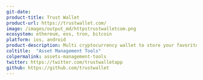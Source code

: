 ```yaml
---
git-date:
product-title: Trust Wallet
product-url: https://trustwallet.com/
image: /images/output_md/httpstrustwalletcom.png
ecosystem: ethereum, eos, tron, bitcoin
platform: ios, android
product-description: Multi cryptocurrency wallet to store your favorite BEP2, ERC20 and ERC721, tokens.
coltitle:  "Asset Management Tools"
colpermalink: assets-management-tools
twitter: https://twitter.com/trustwalletapp
github: https://github.com/trustwallet
---
```

